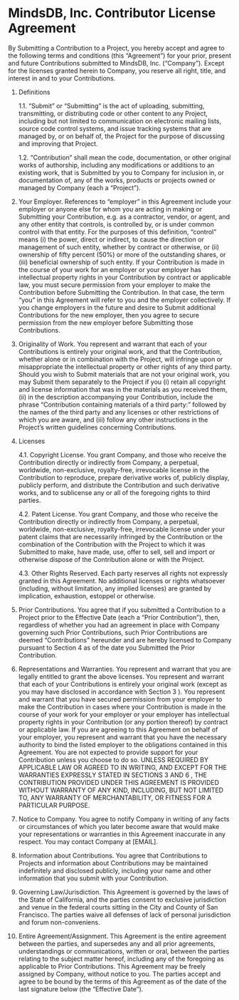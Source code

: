 # MindsDB, Inc. Contributor License Agreement

By Submitting a Contribution to a Project, you hereby accept and agree to the following terms and
conditions (this “Agreement”) for your prior, present and future Contributions submitted to MindsDB, Inc.
(“Company”). Except for the licenses granted herein to Company, you reserve all right, title, and interest
in and to your Contributions.

1. Definitions
   
    1.1. “Submit” or “Submitting” is the act of uploading, submitting, transmitting, or distributing code or
other content to any Project, including but not limited to communication on electronic mailing
lists, source code control systems, and issue tracking systems that are managed by, or on behalf
of, the Project for the purpose of discussing and improving that Project.

    1.2. “Contribution” shall mean the code, documentation, or other original works of authorship,
including any modifications or additions to an existing work, that is Submitted by you to
Company for inclusion in, or documentation of, any of the works, products or projects owned or
managed by Company (each a “Project”).
2. Your Employer. References to “employer” in this Agreement include your employer or anyone else
for whom you are acting in making or Submitting your Contribution, e.g. as a contractor, vendor, or
agent, and any other entity that controls, is controlled by, or is under common control with that entity.
For the purposes of this definition, “control” means (i) the power, direct or indirect, to cause the
direction or management of such entity, whether by contract or otherwise, or (ii) ownership of fifty
percent (50%) or more of the outstanding shares, or (iii) beneficial ownership of such entity. If your
Contribution is made in the course of your work for an employer or your employer has
intellectual property rights in your Contribution by contract or applicable law, you must
secure permission from your employer to make the Contribution before Submitting the
Contribution. In that case, the term “you” in this Agreement will refer to you and the employer
collectively. If you change employers in the future and desire to Submit additional Contributions for
the new employer, then you agree to secure permission from the new employer before Submitting
those Contributions.
3. Originality of Work. You represent and warrant that each of your Contributions is entirely your
original work, and that the Contribution, whether alone or in combination with the Project, will infringe
upon or misappropriate the intellectual property or other rights of any third party. Should you wish to
Submit materials that are not your original work, you may Submit them separately to the Project if you
(i) retain all copyright and license information that was in the materials as you received them, (ii) in
the description accompanying your Contribution, include the phrase “Contribution containing
materials of a third party:” followed by the names of the third party and any licenses or other
restrictions of which you are aware, and (iii) follow any other instructions in the Project’s written
guidelines concerning Contributions.
4. Licenses
   
   4.1. Copyright License. You grant Company, and those who receive the Contribution directly or
indirectly from Company, a perpetual, worldwide, non-exclusive, royalty-free, irrevocable license
in the Contribution to reproduce, prepare derivative works of, publicly display, publicly perform,
and distribute the Contribution and such derivative works, and to sublicense any or all of the
foregoing rights to third parties.

   4.2. Patent License. You grant Company, and those who receive the Contribution directly or indirectly
from Company, a perpetual, worldwide, non-exclusive, royalty-free, irrevocable license under
your patent claims that are necessarily infringed by the Contribution or the combination of the
Contribution with the Project to which it was Submitted to make, have made, use, offer to sell,
sell and import or otherwise dispose of the Contribution alone or with the Project.

   4.3. Other Rights Reserved. Each party reserves all rights not expressly granted in this Agreement.
No additional licenses or rights whatsoever (including, without limitation, any implied licenses)
are granted by implication, exhaustion, estoppel or otherwise.

5. Prior Contributions. You agree that if you submitted a Contribution to a Project prior to the Effective
Date (each a “Prior Contribution”), then, regardless of whether you had an agreement in place with
Company governing such Prior Contributions, such Prior Contributions are deemed “Contributions”
hereunder and are hereby licensed to Company pursuant to Section 4 as of the date you Submitted
the Prior Contribution.
6. Representations and Warranties. You represent and warrant that you are legally entitled to grant
the above licenses. You represent and warrant that each of your Contributions is entirely your original
work (except as you may have disclosed in accordance with Section 3 ). You represent and warrant
that you have secured permission from your employer to make the Contribution in cases where your
Contribution is made in the course of your work for your employer or your employer has intellectual
property rights in your Contribution (or any portion thereof) by contract or applicable law. If you are
agreeing to this Agreement on behalf of your employer, you represent and warrant that you have the
necessary authority to bind the listed employer to the obligations contained in this Agreement. You
are not expected to provide support for your Contribution unless you choose to do so. UNLESS
REQUIRED BY APPLICABLE LAW OR AGREED TO IN WRITING, AND EXCEPT FOR THE
WARRANTIES EXPRESSLY STATED IN SECTIONS 3 AND 6 , THE CONTRIBUTION PROVIDED
UNDER THIS AGREEMENT IS PROVIDED WITHOUT WARRANTY OF ANY KIND, INCLUDING,
BUT NOT LIMITED TO, ANY WARRANTY OF MERCHANTABILITY, OR FITNESS FOR A
PARTICULAR PURPOSE.
7. Notice to Company. You agree to notify Company in writing of any facts or circumstances of which
you later become aware that would make your representations or warranties in this Agreement
inaccurate in any respect. You may contact Company at [EMAIL].
8. Information about Contributions. You agree that Contributions to Projects and information about
Contributions may be maintained indefinitely and disclosed publicly, including your name and other
information that you submit with your Contribution.
9. Governing Law/Jurisdiction. This Agreement is governed by the laws of the State of California, and
the parties consent to exclusive jurisdiction and venue in the federal courts sitting in the City and
County of San Francisco. The parties waive all defenses of lack of personal jurisdiction and forum
non-conveniens.
10. Entire Agreement/Assignment. This Agreement is the entire agreement between the parties, and
supersedes any and all prior agreements, understandings or communications, written or oral,
between the parties relating to the subject matter hereof, including any of the foregoing as applicable
to Prior Contributions. This Agreement may be freely assigned by Company, without notice to you.
The parties accept and agree to be bound by the terms of this Agreement as of the date of the last
signature below (the “Effective Date”).
